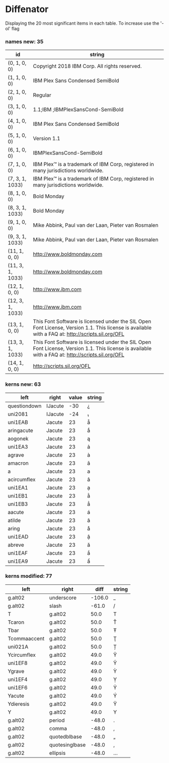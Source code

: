 # Diffenator

Displaying the 20 most significant items in each table. To increase use the '-ol' flag


### names new: 35

id | string
--- | --- | 
(0, 1, 0, 0) | Copyright 2018 IBM Corp. All rights reserved.
(1, 1, 0, 0) | IBM Plex Sans Condensed SemiBold
(2, 1, 0, 0) | Regular
(3, 1, 0, 0) | 1.1;IBM ;IBMPlexSansCond-SemiBold
(4, 1, 0, 0) | IBM Plex Sans Condensed SemiBold
(5, 1, 0, 0) | Version 1.1
(6, 1, 0, 0) | IBMPlexSansCond-SemiBold
(7, 1, 0, 0) | IBM Plex™ is a trademark of IBM Corp, registered in many jurisdictions worldwide.
(7, 3, 1, 1033) | IBM Plex™ is a trademark of IBM Corp, registered in many jurisdictions worldwide.
(8, 1, 0, 0) | Bold Monday
(8, 3, 1, 1033) | Bold Monday
(9, 1, 0, 0) | Mike Abbink, Paul van der Laan, Pieter van Rosmalen
(9, 3, 1, 1033) | Mike Abbink, Paul van der Laan, Pieter van Rosmalen
(11, 1, 0, 0) | http://www.boldmonday.com
(11, 3, 1, 1033) | http://www.boldmonday.com
(12, 1, 0, 0) | http://www.ibm.com
(12, 3, 1, 1033) | http://www.ibm.com
(13, 1, 0, 0) | This Font Software is licensed under the SIL Open Font License, Version 1.1. This license is available with a FAQ at: http://scripts.sil.org/OFL
(13, 3, 1, 1033) | This Font Software is licensed under the SIL Open Font License, Version 1.1. This license is available with a FAQ at: http://scripts.sil.org/OFL
(14, 1, 0, 0) | http://scripts.sil.org/OFL

### kerns new: 63

left | right | value | string
--- | --- | --- | --- | 
questiondown | IJacute | -30 | ¿
uni2081 | IJacute | -24 | ₁
uni1EAB | Jacute | 23 | ẫ
aringacute | Jacute | 23 | ǻ
aogonek | Jacute | 23 | ą
uni1EA3 | Jacute | 23 | ả
agrave | Jacute | 23 | à
amacron | Jacute | 23 | ā
a | Jacute | 23 | a
acircumflex | Jacute | 23 | â
uni1EA1 | Jacute | 23 | ạ
uni1EB1 | Jacute | 23 | ằ
uni1EB3 | Jacute | 23 | ẳ
aacute | Jacute | 23 | á
atilde | Jacute | 23 | ã
aring | Jacute | 23 | å
uni1EAD | Jacute | 23 | ậ
abreve | Jacute | 23 | ă
uni1EAF | Jacute | 23 | ắ
uni1EA9 | Jacute | 23 | ẩ

### kerns modified: 77

left | right | diff | string
--- | --- | --- | --- | 
g.alt02 | underscore | -106.0 | _
g.alt02 | slash | -61.0 | /
T | g.alt02 | 50.0 | T
Tcaron | g.alt02 | 50.0 | Ť
Tbar | g.alt02 | 50.0 | Ŧ
Tcommaaccent | g.alt02 | 50.0 | Ţ
uni021A | g.alt02 | 50.0 | Ț
Ycircumflex | g.alt02 | 49.0 | Ŷ
uni1EF8 | g.alt02 | 49.0 | Ỹ
Ygrave | g.alt02 | 49.0 | Ỳ
uni1EF4 | g.alt02 | 49.0 | Ỵ
uni1EF6 | g.alt02 | 49.0 | Ỷ
Yacute | g.alt02 | 49.0 | Ý
Ydieresis | g.alt02 | 49.0 | Ÿ
Y | g.alt02 | 49.0 | Y
g.alt02 | period | -48.0 | .
g.alt02 | comma | -48.0 | ,
g.alt02 | quotedblbase | -48.0 | „
g.alt02 | quotesinglbase | -48.0 | ‚
g.alt02 | ellipsis | -48.0 | …